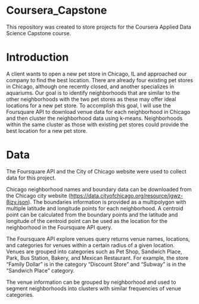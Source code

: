 # Coursera_Capstone
This repository was created to store projects for the Coursera Applied Data Science Capstone course.
 
 
# Introduction
  
A client wants to open a new pet store in Chicago, IL and approached our company to find the best location. There are already four existing pet stores in Chicago, although one recently closed, and another specializes in aquariums. Our goal is to identify neighborhoods that are similar to the other neighborhoods with the two pet stores as these may offer ideal locations for a new pet store. 
To accomplish this goal, I will use the Foursquare API to download venue data for each neighborhood in Chicago and then cluster the neighborhood data using k-means. Neighborhoods within the same cluster as those with existing pet stores could provide the best location for a new pet store.
 
# Data
The Foursquare API and the City of Chicago website were used to collect data for this project. 
  
Chicago neighborhood names and boundary data can be downloaded from the Chicago city website (https://data.cityofchicago.org/resource/igwz-8jzy.json). The boundaries information is provided as a multipolygon with multiple latitude and longitude points for each neighborhood. A centroid point can be calculated from the boundary points and the latitude and longitude of the centroid point can be used as the location for the neighborhood in the Foursquare API query. 
 
The Foursquare API explore venues query returns venue names, locations, and categories for venues within a certain radius of a given location. Venues are grouped into categories such as Pet Shop, Sandwich Place, Park, Bus Station, Bakery, and Mexican Restaurant. For example, the store “Family Dollar” is in the category “Discount Store” and “Subway” is in the “Sandwich Place” category. 
 
The venue information can be grouped by neighborhood and used to segment neighborhoods into clusters with similar frequencies of venue categories. 


